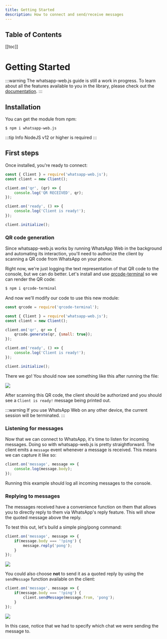 ```yaml
---
title: Getting Started
description: How to connect and send/receive messages
---
```

<h2>Table of Contents</h2>

[[toc]]

# Getting Started

:::warning
The whatsapp-web.js guide is still a work in progress. To learn about all the features available to you in the library, please check out the [documentation](/docs/).
:::

## Installation

You can get the module from npm:

```
$ npm i whatsapp-web.js
```

:::tip Info
 NodeJS v12 or higher is required
:::

## First steps

Once installed, you're ready to connect:

```javascript
const { Client } = require('whatsapp-web.js');
const client = new Client();

client.on('qr', (qr) => {
    console.log('QR RECEIVED', qr);
});

client.on('ready', () => {
    console.log('Client is ready!');
});

client.initialize();
```

### QR code generation

Since whatsapp-web.js works by running WhatsApp Web in the background and automating its interaction, you'll need to authorize the client by scanning a QR code from WhatsApp on your phone.

Right now, we're just logging the text representation of that QR code to the console, but we can do better. Let's install and use [qrcode-terminal](https://www.npmjs.com/package/qrcode-terminal) so we can render the QR code:

```bash
$ npm i qrcode-terminal
```

And now we'll modify our code to use this new module:

```javascript
const qrcode = require('qrcode-terminal');

const { Client } = require('whatsapp-web.js');
const client = new Client();

client.on('qr', qr => {
    qrcode.generate(qr, {small: true});
});

client.on('ready', () => {
    console.log('Client is ready!');
});

client.initialize();
```

There we go! You should now see something like this after running the file:

![]($withBase('/assets/images/guide/qr-gen.png'))

After scanning this QR code, the client should be authorized and you should see a `Client is ready!` message being printed out.

:::warning
If you use WhatsApp Web on any other device, the current session will be terminated.
:::

### Listening for messages

Now that we can connect to WhatsApp, it's time to listen for incoming messages. Doing so with whatsapp-web.js is pretty straightforward. The client emits a `message` event whenever a message is received. This means we can capture it like so:

```javascript
client.on('message', message => {
	console.log(message.body);
});
```

Running this example should log all incoming messages to the console.

### Replying to messages

The messages received have a convenience function on them that allows you to directly reply to them via WhatsApp's reply feature. This will show the quoted message above the reply.

To test this out, let's build a simple ping/pong command:

```javascript
client.on('message', message => {
	if(message.body === '!ping') {
		message.reply('pong');
	}
});
```

![]($withBase('/assets/images/guide/ping-reply.png'))

You could also choose **not** to send it as a quoted reply by using the `sendMessage` function available on the client:

```javascript
client.on('message', message => {
	if(message.body === '!ping') {
		client.sendMessage(message.from, 'pong');
	}
});
```

![]($withBase('/assets/images/guide/ping.png'))

In this case, notice that we had to specify which chat we were sending the message to.

